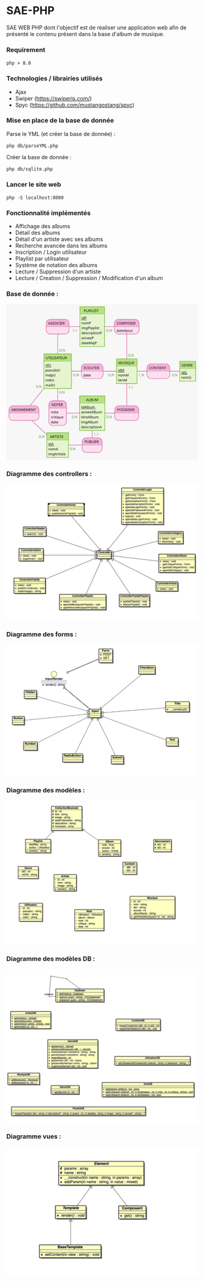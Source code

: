 # SAE-PHP

SAE WEB PHP dont l'objectif est de réaliser une application web afin de présenté le contenu présent dans la base d'album de musique.

### Requirement 

```
php > 8.0
```

### Technologies / librairies utilisés

- Ajax
- Swiper (https://swiperjs.com/)
- Spyc (https://github.com/mustangostang/spyc)

### Mise en place de la base de donnée

Parse le YML (et créer la base de donnée) : 

```
php db/parseYML.php
```

Créer la base de donnée :

```
php db/sqlite.php
```

### Lancer le site web

```
php -S localhost:8000
```

### Fonctionnalité implémentés

- Affichage des albums
- Détail des albums
- Détail d'un artiste avec ses albums
- Recherche avancée dans les albums
- Inscription / Login utilisateur
- Playlist par utilisateur
- Système de notation des albums
- Lecture / Suppression d'un artiste
- Lecture / Creation / Suppression / Modification d'un album

### Base de donnée : 

![image](/diagramme/mcd/MCD.svg)

### Diagramme des controllers : 

![image](/diagramme/classes/controller.png)

### Diagramme des forms : 

![image](/diagramme/classes/form.png)

### Diagramme des modèles : 

![image](/diagramme/classes/models.png)

### Diagramme des modèles DB : 

![image](/diagramme/classes/modelsDB.png)

### Diagramme vues : 

![image](/diagramme/classes/view.png)